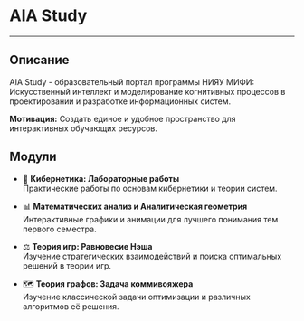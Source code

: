 # AIA Study


****

## Описание

AIA Study - образовательный портал программы НИЯУ МИФИ: Искусственный интеллект и моделирование когнитивных процессов
в проектировании и разработке информационных систем.

**Мотивация:** Создать единое и удобное пространство для интерактивных обучающих ресурсов.


## Модули

- 🤖 **Кибернетика: Лабораторные работы**  
  Практические работы по основам кибернетики и теории систем.  

- 📊 **Математических анализ и Аналитическая геометрия**  
  Интерактивные графики и анимации для лучшего понимания тем первого семестра.  

- ⚖️ **Теория игр: Равновесие Нэша**  
  Изучение стратегических взаимодействий и поиска оптимальных решений в теории игр.  

- 🗺️ **Теория графов: Задача коммивояжера**  
  Изучение классической задачи оптимизации и различных алгоритмов её решения.  
